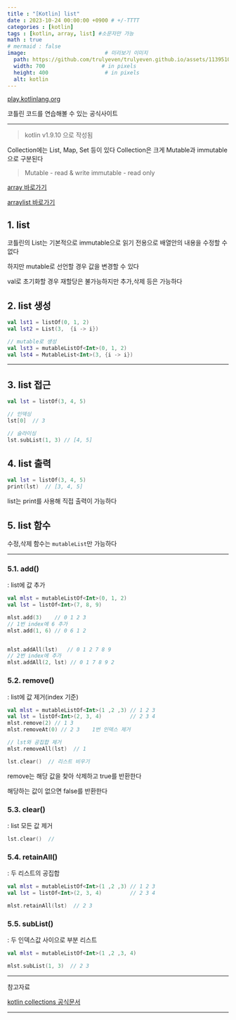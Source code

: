 ```yaml
---
title : "[Kotlin] list"
date : 2023-10-24 00:00:00 +0900 # +/-TTTT
categories : [kotlin]
tags : [kotlin, array, list] #소문자만 가능
math : true
# mermaid : false
image:                         # 미리보기 이미지
  path: https://github.com/trulyeven/trulyeven.github.io/assets/113951017/f75671d4-afc0-4eb0-850d-4e1d5d76f2cb
  width: 700                  # in pixels
  height: 400                  # in pixels
  alt: kotlin
---
```


[play.kotlinlang.org](https://play.kotlinlang.org/)

코틀린 코드를 연습해볼 수 있는 공식사이트

---

> kotlin v1.9.10 으로 작성됨


Collection에는 List, Map, Set 등이 있다
Collection은 크게 Mutable과 immutable으로 구분된다

> Mutable - read & write
> immutable - read only

[array 바로가기](https://trulyeven.github.io/posts/Kotlin-array/)

[arraylist 바로가기](https://trulyeven.github.io/posts/Kotlin-arraylist/)


## 1. list

코틀린의 List는 기본적으로 immutable으로 읽기 전용으로 배열안의 내용을 수정할 수 없다

하지만 mutable로 선언할 경우 값을 변경할 수 있다

val로 초기화할 경우 재할당은 불가능하지만 추가,삭제 등은 가능하다

## 2. list 생성

```kotlin
val lst1 = listOf(0, 1, 2)
val lst2 = List(3,  {i -> i})

// mutable로 생성
val lst3 = mutableListOf<Int>(0, 1, 2)
val lst4 = MutableList<Int>(3, {i -> i})
```

---

## 3. list 접근
```kotlin
val lst = listOf(3, 4, 5)

// 인덱싱
lst[0]  // 3

// 슬라이싱
lst.subList(1, 3) // [4, 5]
```


## 4. list 출력
```kotlin
val lst = listOf(3, 4, 5)
print(lst)  // [3, 4, 5]
```

list는 print를 사용해 직접 출력이 가능하다

## 5. list 함수

수정,삭제 함수는 `mutableList`만 가능하다

---

### 5.1. add()
: list에 값 추가

```kotlin
val mlst = mutableListOf<Int>(0, 1, 2)
val lst = listOf<Int>(7, 8, 9)

mlst.add(3)    // 0 1 2 3
// 1번 index에 6 추가
mlst.add(1, 6) // 0 6 1 2


mlst.addAll(lst)   // 0 1 2 7 8 9
// 2번 index에 추가
mlst.addAll(2, lst) // 0 1 7 8 9 2
```

### 5.2. remove()
: list에 값 제거(index 기준)

```kotlin
val mlst = mutableListOf<Int>(1 ,2 ,3) // 1 2 3
val lst = listOf<Int>(2, 3, 4)         // 2 3 4
mlst.remove(2) // 1 3
mlst.removeAt(0) // 2 3    1번 인덱스 제거

// lst와 공집합 제거
mlst.removeAll(lst)  // 1

lst.clear()  // 리스트 비우기
```

remove는 해당 값을 찾아 삭제하고 true를 반환한다

해당하는 값이 없으면 false를 반환한다

### 5.3. clear()
: list 모든 값 제거

```kotlin
lst.clear()  //
```


### 5.4. retainAll()
: 두 리스트의 공집합

```kotlin
val mlst = mutableListOf<Int>(1 ,2 ,3) // 1 2 3
val lst = listOf<Int>(2, 3, 4)         // 2 3 4

mlst.retainAll(lst)  // 2 3
```


### 5.5. subList()
: 두 인덱스값 사이으로 부분 리스트

```kotlin
val mlst = mutableListOf<Int>(1 ,2 ,3, 4)

mlst.subList(1, 3)  // 2 3
```

---

참고자료

[kotlin collections 공식문서](https://kotlinlang.org/api/latest/jvm/stdlib/kotlin.collections/)

---
